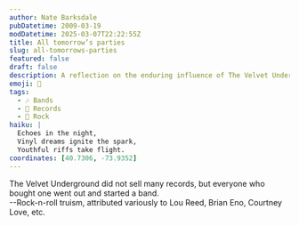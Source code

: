 ```yaml
---
author: Nate Barksdale
pubDatetime: 2009-03-19
modDatetime: 2025-03-07T22:22:55Z
title: All tomorrow’s parties
slug: all-tomorrows-parties
featured: false
draft: false
description: A reflection on the enduring influence of The Velvet Underground and its impact on aspiring musicians. "The Velvet Underground did not sell many records, but everyone who bought one went out and started a band."
emoji: 🎸
tags:
  - 🎶 Bands
  - 📀 Records
  - 🤘 Rock
haiku: |
  Echoes in the night,  
  Vinyl dreams ignite the spark,  
  Youthful riffs take flight.
coordinates: [40.7306, -73.9352]
---
```


The Velvet Underground did not sell many records, but everyone who bought one went out and started a band.  
--Rock-n-roll truism, attributed variously to Lou Reed, Brian Eno, Courtney Love, etc.
